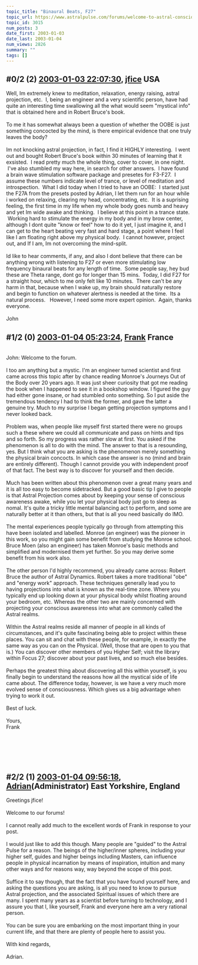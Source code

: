 ```yaml
---
topic_title: "Binaural Beats, F27"
topic_url: https://www.astralpulse.com/forums/welcome-to-astral-consciousness!/binaural-beats-f27
topic_id: 3015
num_posts: 3
date_first: 2003-01-03
date_last: 2003-01-04
num_views: 2826
summary: ""
tags: []
---
```


## \#0/2 (2) [2003-01-03 22:07:30](https://www.astralpulse.com/forums/index.php?msg=118744), [jfice](https://www.astralpulse.com/forums/profile/?u=1680) USA ##
<section>
Well, Im extremely knew to meditation, relaxation, energy raising, astral projection, etc.  I, being an engineer and a very scientific person, have had quite an interesting time swallowing all the what would seem "mystical info" that is obtained here and in Robert Bruce's book.
<br>
<br>
To me it has somewhat always been a question of whether the OOBE is just something concocted by the mind, is there empirical evidence that one truly leaves the body?
<br>
<br>
Im not knocking astral projection, in fact, I find it HIGHLY interesting.  I went out and bought Robert Bruce's book within 30 minutes of learning that it exsisted.  I read pretty much the whole thing, cover to cover, in one night.  I've also stumbled my way here, in search for other answers.  I have found a brain wave stimulation software package and presetes for F3-F27.  I assume these numbers indicate level of trance, or level of meditation and introspection.  What I did today when I tried to have an OOBE:  I started just the F27A from the presets posted by Adrian, I let them run for an hour while i worked on relaxing, clearing my head, concentrating, etc.  It is a suprising feeling, the first time in my life when my whole body goes numb and heavy and yet Im wide awake and thinking.  I believe at this point in a trance state.  Working hard to stimulate the energy in my body and in my brow center, although I dont quite "know or feel" how to do it yet, I just imagine it, and I can get to the heart beating very fast and hard stage, a point where I feel like I am floating right above my physical body.  I cannot however, project out, and If I am, Im not overcoming the mind-split.
<br>
<br>
Id like to hear comments, if any, and also I dont believe that there can be anything wrong with listening to F27 or even more stimulating low frequency binaural beats for any length of time.  Some people say, hey bud these are Theta range, dont go for longer than 15 mins.  Today, I did F27 for a straight hour, which to me only felt like 10 minutes.  There can't be any harm in that, because when I wake up, my brain should naturally restore and begin to function on whatever alertness is needed at the time.  Its a natural process.   However, I need some more expert opinion.  Again, thanks everyone.
<br>
<br>
John
</section>

## \#1/2 (0) [2003-01-04 05:23:24](https://www.astralpulse.com/forums/index.php?msg=19623), [Frank](https://www.astralpulse.com/forums/profile/?u=359) France ##
<section>
<br>
John: Welcome to the forum.
<br>
<br>
I too am anything but a mystic. I'm an engineer turned scientist and first came across this topic after by chance reading Monroe's Journeys Out of the Body over 20 years ago. It was just sheer curiosity that got me reading the book when I happened to see it in a bookshop window. I figured the guy had either gone insane, or had stumbled onto something. So I put aside the tremendous tendency I had to think the former, and gave the latter a genuine try. Much to my surprise I began getting projection symptoms and I never looked back.
<br>
<br>
Problem was, when people like myself first started there were no groups such a these where we could all communicate and pass on hints and tips and so forth. So my progress was rather slow at first. You asked if the phenomenon is all to do with the mind. The answer to that is a resounding, yes. But I think what you are asking is the phenomenon merely something the physical brain concocts. In which case the answer is no (mind and brain are entirely different). Though I cannot provide you with independent proof of that fact. The best way is to discover for yourself and then decide.
<br>
<br>
Much has been written about this phenomenon over a great many years and it is all too easy to become sidetracked. But a good basic tip I give to people is that Astral Projection comes about by keeping your sense of conscious awareness awake, while you let your physical body just go to sleep as nomal. It's quite a tricky little mental balancing act to perform, and some are naturally better at it than others, but that is all you need basically do IMO.
<br>
<br>
The mental experiences people typically go through from attempting this have been isolated and labelled. Monroe (an engineer) was the pioneer in this work, so you might gain some benefit from studying the Monroe school. Bruce Moen (also an engineer) has taken Monroe's basic methods and simplified and modernised them yet further. So you may derive some benefit from his work also.
<br>
<br>
The other person I'd highly recommend, you already came across: Robert Bruce the author of Astral Dynamics. Robert takes a more traditional "obe" and "energy work" approach. These techniques generally lead you to having projections into what is known as the real-time zone. Where you typically end up looking down at your physical body whilst floating around your bedroom, etc. Whereas the other two are mainly concerned with projecting your conscious awareness into what are commonly called the Astral realms.
<br>
<br>
Within the Astral realms reside all manner of people in all kinds of circumstances, and it's quite fascinating being able to project within these places. You can sit and chat with these people, for example, in exactly the same way as you can on the Physical. (Well, those that are open to you that is.) You can discover other members of you Higher Self; visit the library within Focus 27; discover about your past lives, and so much else besides.
<br>
<br>
Perhaps the greatest thing about discovering all this within yourself, is you finally begin to understand the reasons how all the mystical side of life came about. The difference today, however, is we have a very much more evolved sense of consciousness. Which gives us a big advantage when trying to work it out.
<br>
<br>
Best of luck.
<br>
<br>
Yours,
<br>
Frank
<br>
<br>
<br>
<br>
<br>
<br>
</section>

## \#2/2 (1) [2003-01-04 09:56:18](https://www.astralpulse.com/forums/index.php?msg=19632), [Adrian](https://www.astralpulse.com/forums/profile/?u=31)(Administrator) East Yorkshire, England ##
<section>
Greetings jfice!
<br>
<br>
Welcome to our forums!
<br>
<br>
I cannot really add much to the excellent words of Frank in response to your post.
<br>
<br>
I would just like to add this though. Many people are "guided" to the Astral Pulse for a reason. The beings of the higher/inner spheres, including your higher self, guides and higher beings including Masters, can influence people in physical incarnation by means of inspiration, intuition and many other ways and for reasons way, way beyond the scope of this post.
<br>
<br>
Suffice it to say though, that the fact that you have found yourself here, and asking the questions you are asking, is all you need to know to pursue Astral projection, and the associated Spiritual issues of which there are many. I spent many years as a scientist before turning to technology, and I assure you that I, like yourself, Frank and everyone here am a very rational person.
<br>
<br>
You can be sure you are embarking on the most important thing in your current life, and that there are plenty of people here to assist you.
<br>
<br>
With kind regards,
<br>
<br>
Adrian.
<br>
<br>
<br>
</section>